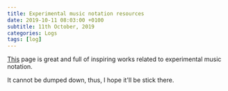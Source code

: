```yaml
---
title: Experimental music notation resources
date: 2019-10-11 08:03:00 +0100
subtitle: 11th October, 2019
categories: Logs
tags: [log]
---
```


[This](https://llllllll.co/t/experimental-music-notation-resources/149) page is great and full of inspiring works related to experimental music notation.

It cannot be dumped down, thus, I hope it'll be stick there.

